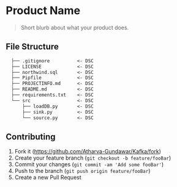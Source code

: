 
# Product Name

> Short blurb about what your product does.

## File Structure

```markdown
  ├── .gitignore          <- DSC
  ├── LICENSE             <- DSC
  ├── northwind.sql       <- DSC
  ├── Pipfile             <- DSC
  ├── PROJECTINFO.md      <- DSC
  ├── README.md           <- DSC
  ├── requirements.txt    <- DSC
  └── src                 <- DSC
      ├── loadDB.py       <- DSC
      ├── sink.py         <- DSC
      └── source.py       <- DSC

```

## Contributing

1. Fork it (<https://github.com/Atharva-Gundawar/Kafka/fork>)
2. Create your feature branch (`git checkout -b feature/fooBar`)
3. Commit your changes (`git commit -am 'Add some fooBar'`)
4. Push to the branch (`git push origin feature/fooBar`)
5. Create a new Pull Request

